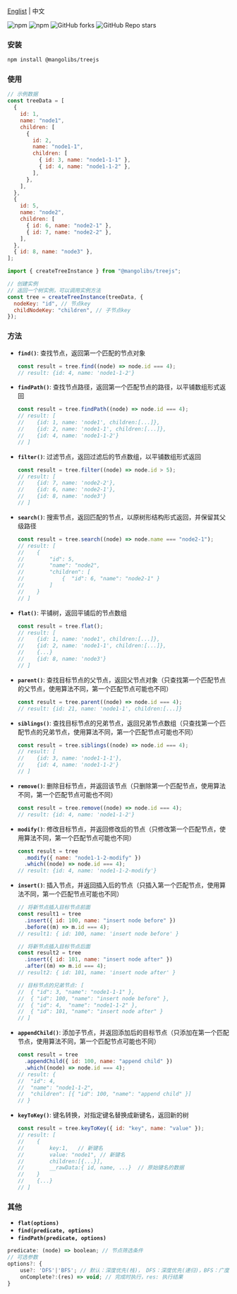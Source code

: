 <a href="https://github.com/chutao-zhang/mangolibs-treejs/tree/master#readme" target="_blank">Englist</a> | 中文

<p>
<img alt="npm" src="https://img.shields.io/npm/v/@mangolibs/treejs?logo=npm&color=%234ac41c">
<img alt="npm" src="https://img.shields.io/npm/dm/@mangolibs/treejs?logo=npm&color=%234ac41c">
<img alt="GitHub forks" src="https://img.shields.io/github/forks/chutao-zhang/mangolibs-treejs">
<img alt="GitHub Repo stars" src="https://img.shields.io/github/stars/chutao-zhang/mangolibs-treejs">
</p>

### 安装

```bash
npm install @mangolibs/treejs
```

### 使用

```js
// 示例数据
const treeData = [
  {
    id: 1,
    name: "node1",
    children: [
      {
        id: 2,
        name: "node1-1",
        children: [
          { id: 3, name: "node1-1-1" },
          { id: 4, name: "node1-1-2" },
        ],
      },
    ],
  },
  {
    id: 5,
    name: "node2",
    children: [
      { id: 6, name: "node2-1" },
      { id: 7, name: "node2-2" },
    ],
  },
  { id: 8, name: "node3" },
];
```

```js
import { createTreeInstance } from "@mangolibs/treejs";

// 创建实例
// 返回一个树实例，可以调用实例方法
const tree = createTreeInstance(treeData, {
  nodeKey: "id", // 节点key
  childNodeKey: "children", // 子节点key
});
```

### 方法

- **`find()`**: 查找节点，返回第一个匹配的节点对象

  ```js
  const result = tree.find((node) => node.id === 4);
  // result: {id: 4, name: 'node1-1-2'}
  ```

- **`findPath()`**: 查找节点路径，返回第一个匹配节点的路径，以平铺数组形式返回

  ```js
  const result = tree.findPath((node) => node.id === 4);
  // result: [
  //    {id: 1, name: 'node1', children:[...]},
  //    {id: 2, name: 'node1-1', children:[...]},
  //    {id: 4, name: 'node1-1-2'}
  // ]
  ```

- **`filter()`**: 过滤节点，返回过滤后的节点数组，以平铺数组形式返回

  ```js
  const result = tree.filter((node) => node.id > 5);
  // result: [
  //    {id: 7, name: 'node2-2'},
  //    {id: 6, name: 'node2-1'},
  //    {id: 8, name: 'node3'}
  // ]
  ```

- **`search()`**: 搜索节点，返回匹配的节点，以原树形结构形式返回，并保留其父级路径

  ```js
  const result = tree.search((node) => node.name === "node2-1");
  // result: [
  //    {
  //        "id": 5,
  //        "name": "node2",
  //        "children": [
  //            {  "id": 6, "name": "node2-1" }
  //        ]
  //    }
  // ]
  ```

- **`flat()`**: 平铺树，返回平铺后的节点数组

  ```js
  const result = tree.flat();
  // result: [
  //    {id: 1, name: 'node1', children:[...]},
  //    {id: 2, name: 'node1-1', children:[...]},
  //    {...}
  //    {id: 8, name: 'node3'}
  // ]
  ```

- **`parent()`**: 查找目标节点的父节点，返回父节点对象（只查找第一个匹配节点的父节点，使用算法不同，第一个匹配节点可能也不同）

  ```js
  const result = tree.parent((node) => node.id === 4);
  // result: {id: 21, name: 'node1-1', children:[...]}
  ```

- **`siblings()`**: 查找目标节点的兄弟节点，返回兄弟节点数组（只查找第一个匹配节点的兄弟节点，使用算法不同，第一个匹配节点可能也不同）

  ```js
  const result = tree.siblings((node) => node.id === 4);
  // result: [
  //    {id: 3, name: 'node1-1-1'},
  //    {id: 4, name: 'node1-1-2'}
  // ]
  ```

- **`remove()`**: 删除目标节点，并返回该节点（只删除第一个匹配节点，使用算法不同，第一个匹配节点可能也不同）

  ```js
  const result = tree.remove((node) => node.id === 4);
  // result: {id: 4, name: 'node1-1-2'}
  ```

- **`modify()`**: 修改目标节点，并返回修改后的节点（只修改第一个匹配节点，使用算法不同，第一个匹配节点可能也不同）

  ```js
  const result = tree
    .modify({ name: "node1-1-2-modify" })
    .which((node) => node.id === 4);
  // result: {id: 4, name: 'node1-1-2-modify'}
  ```

- **`insert()`**: 插入节点，并返回插入后的节点（只插入第一个匹配节点，使用算法不同，第一个匹配节点可能也不同）

  ```js
  // 将新节点插入目标节点前面
  const result1 = tree
    .insert({ id: 100, name: "insert node before" })
    .before((m) => m.id === 4);
  // result1: { id: 100, name: 'insert node before' }

  // 将新节点插入目标节点后面
  const result2 = tree
    .insert({ id: 101, name: "insert node after" })
    .after((m) => m.id === 4);
  // result2: { id: 101, name: 'insert node after' }

  // 目标节点的兄弟节点: [
  //  { "id": 3, "name": "node1-1-1" },
  //  { "id": 100, "name": "insert node before" },
  //  { "id": 4,  "name": "node1-1-2" },
  //  { "id": 101, "name": "insert node after" }
  // ]
  ```

- **`appendChild()`**: 添加子节点，并返回添加后的目标节点（只添加在第一个匹配节点，使用算法不同，第一个匹配节点可能也不同）

  ```js
  const result = tree
    .appendChild({ id: 100, name: "append child" })
    .which((node) => node.id === 4);
  // result: {
  //  "id": 4,
  //  "name": "node1-1-2",
  //  "children": [{ "id": 100, "name": "append child" }]
  // }
  ```

- **`keyToKey()`**: 键名转换，对指定键名替换成新键名，返回新的树
  ```js
  const result = tree.keyToKey({ id: "key", name: "value" });
  // result: [
  //    {
  //        key:1,   // 新键名
  //        value: "node1", // 新键名
  //        children:[{...}],
  //        __rawData:{ id, name, ...}  // 原始键名的数据
  //    }
  //    {...}
  // ]
  ```

### 其他

- **`flat(options)`**
- **`find(predicate, options)`**
- **`findPath(predicate, options)`**

```js
predicate: (node) => boolean; // 节点筛选条件
// 可选参数
options?: {
    use?: 'DFS'|'BFS'; // 默认：深度优先(栈)， DFS：深度优先(递归)，BFS：广度优先(队列)
    onComplete?:(res) => void; // 完成时执行，res: 执行结果
}
```
